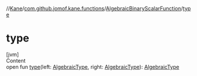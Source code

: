 //[Kane](../../index.md)/[com.github.jomof.kane.functions](../index.md)/[AlgebraicBinaryScalarFunction](index.md)/[type](type.md)



# type  
[jvm]  
Content  
open fun [type](type.md)(left: [AlgebraicType](../../com.github.jomof.kane.types/-algebraic-type/index.md), right: [AlgebraicType](../../com.github.jomof.kane.types/-algebraic-type/index.md)): [AlgebraicType](../../com.github.jomof.kane.types/-algebraic-type/index.md)  



